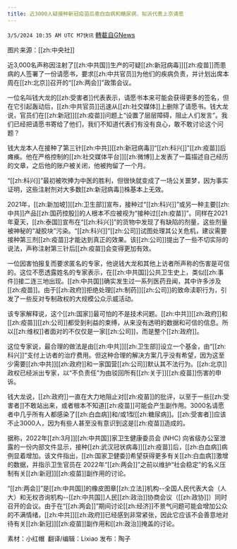 ```yaml
---
title: 近3000人疑接种新冠疫苗后患白血病和糖尿病，拟派代表上京请愿
---
```

`3/5/2024 10:35 AM UTC M7快讯` [轉載自GNews](https://gnews.org/articles/2366725)

图片来源：[[zh:中央社]]

近3,000名声称因注射了[[zh:中共国]]生产的可疑[[zh:新冠病毒]][[zh:疫苗]]而患病的人签署了一份请愿书，要求[[zh:中共官员]]为他们的疾病负责，并计划出席本周在[[zh:北京]]召开的“[[zh:两会]]”政策会议。

一位名叫钱大龙的[[zh:受害者]]代表表示，请愿书本来可能会获得更多的签名，但在它引起轰动后，[[zh:中共官员]]迅速从[[zh:社交媒体]]上删除了请愿书。钱大龙说，官员们在[[zh:新冠]][[zh:疫苗]]问题上“设置了层层障碍，阻止人们发言”。我们已经把请愿书寄给了他们，我们不知道代表们有没有良心，敢不敢讨论这个问题？

钱大龙本人在接种了第三针[[zh:中共]][[zh:新冠病毒]]“[[zh:科兴]]”[[zh:疫苗]]后瘫痪。他在严格控制的[[zh:社交媒体平台]][[zh:微博]]上发表了一篇描述自己经历的文章，之后他的账户被关闭，他被拘留了一个月。

“[[zh:科兴]]”最初被吹捧为中医的胜利，但很快就变成了一场公关噩梦，因为事实证明，这些注射剂对大多数[[zh:新冠病毒]]株基本上无效。

2021年，[[zh:新加坡]][[zh:卫生部]]宣布，接种过“[[zh:科兴]]”或另一种主要[[zh:中共]]产品[[zh:国药控股]]的人根本不应被视为“接种过[[zh:疫苗]]”。同样在2021年夏天，[[zh:泰国]]宣布在“[[zh:科兴]]”的货物中发现了有缺陷的剂量，这些剂量被神秘的“凝胶块”污染。“[[zh:科兴]]”[[zh:公司]]试图处理其公关危机，建议需要接种第三剂[[zh:疫苗]]才能达到真正的效果。该[[zh:公司]]提出了一些不切实际的说法，声称注射第三针后[[zh:疫苗]]会变得更加有效。

一位因害怕报复而要求匿名的专家，他说钱大龙和其他上访者所声称的伤害是可信的。这位不愿透露姓名的专家表示，在[[zh:中共国]]公共卫生史上，类似[[zh:事件]]接二连三地出现。[[zh:中共国]]确实发生过一系列医药丑闻，其中许多涉及[[zh:疫苗]]。由于[[zh:政府]]拒绝处理[[zh:制药]][[zh:公司]]的致命渎职行为，引发了一些反对专制政权的大规模公众示威活动。

该专家解释说，这个[[zh:国家]]最可怕的不是技术问题。[[zh:中共]][[zh:政府]]和[[zh:疫苗]][[zh:公司]]都受到利益的束缚，从来没有透明的数据和可信的信息。所以[[zh:维权]]者面对的不仅仅是一家[[zh:公司]]，而是整个[[zh:政府]]。

这位专家说，最合理的做法是由[[zh:中共]][[zh:卫生部]]设立一个基金，由“[[zh:科兴]]”支付上访者的治疗费用。但这种合理的解决方案几乎没有希望，因为这至少需要[[zh:中共]][[zh:政府]]和一家国营[[zh:公司]]默认其不法行为。[[zh:北京]]政权已经派出专家，以“不负责任”为由驳回所有[[zh:关于]][[zh:疫苗]]伤害的申诉。

钱大龙说，[[zh:政府]]一直在大力地阻止对[[zh:疫苗]]的批评，以至于一些[[zh:受害者]]不敢站出来，或者根本不知道[[zh:疫苗]]可能会产生副作用。3000名请愿者中几乎所有人都感染了[[zh:白血病]]和/或1型[[zh:糖尿病]]。[[zh:受害者]]应该不止3000人，因为有些人甚至没有意识到这是[[zh:疫苗]]造成的。

据称，2022年[[zh:3月]][[zh:中共国]]家卫生健康委员会 (NHC) 向省级办公室泄露的一份内部文件显示，接种[[zh:武汉冠状病毒]][[zh:疫苗]]后，[[zh:白血病]]病例显着增加。该文件指出，[[zh:国家卫健委]]希望获得更多有关[[zh:白血病]]激增的数据，并指示卫生官员在 2022年“[[zh:两会]]”之前以维护“社会稳定”的名义压制有关[[zh:新冠]][[zh:疫苗]]副作用的讨论。

“[[zh:两会]]”是[[zh:中共国]]的橡皮图章[[zh:立法]]机构--全国人民代表大会（人大）和无权咨询机构--[[zh:中共国]]人民[[zh:政治]]协商会议（[[zh:政协]]）同时召开的会议。由于在“[[zh:两会]]”期间讨论[[zh:经济]]不景气问题可能会增加公众的不满情绪，[[zh:中共]][[zh:政府]]已经感到非常紧张，因此它应该不会善意地对待有关[[zh:新冠]][[zh:疫苗]]副作用和[[zh:政治]]掩盖的讨论。

            
素材：小红帽   翻译/编辑：Lixiao  发布：陶子




